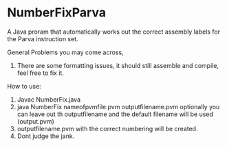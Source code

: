 # NumberFixParva

A Java proram that automatically works out the correct assembly labels for the Parva instruction set.

General Problems you may come across,

1. There are some formatting issues, it should still assemble and compile, feel free to fix it.

How to use:

1. Javac NumberFix.java
2. java NumberFix nameofpvmfile.pvm outputfilename.pvm
   optionally you can leave out th outputfilename and the default filename will be used (output.pvm)
3. outputfilename.pvm with the correct numbering will be created.
4. Dont judge the jank.
